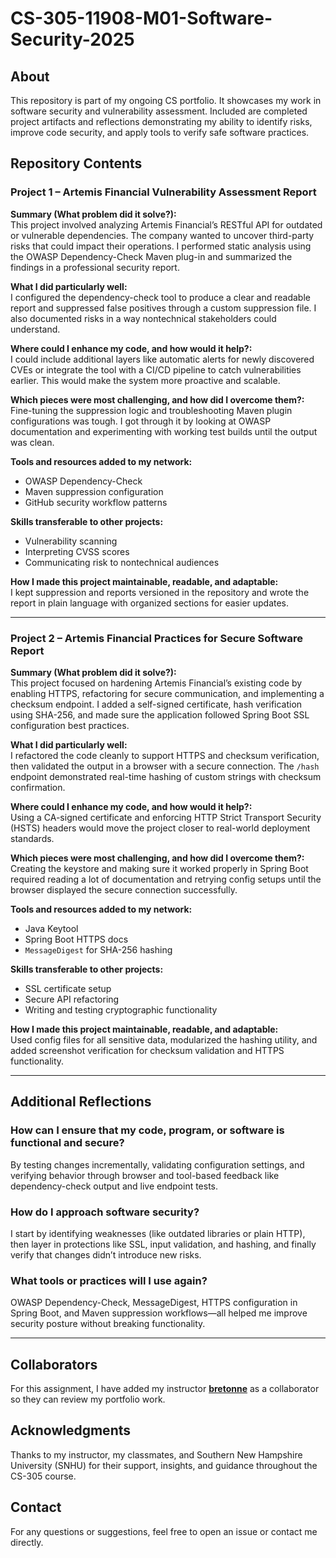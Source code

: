 # CS-305-11908-M01-Software-Security-2025

## About  
This repository is part of my ongoing CS portfolio. It showcases my work in software security and vulnerability assessment. Included are completed project artifacts and reflections demonstrating my ability to identify risks, improve code security, and apply tools to verify safe software practices.

## Repository Contents

### Project 1 – Artemis Financial Vulnerability Assessment Report  
**Summary (What problem did it solve?):**  
This project involved analyzing Artemis Financial’s RESTful API for outdated or vulnerable dependencies. The company wanted to uncover third-party risks that could impact their operations. I performed static analysis using the OWASP Dependency-Check Maven plug-in and summarized the findings in a professional security report.  

**What I did particularly well:**  
I configured the dependency-check tool to produce a clear and readable report and suppressed false positives through a custom suppression file. I also documented risks in a way nontechnical stakeholders could understand.

**Where could I enhance my code, and how would it help?:**  
I could include additional layers like automatic alerts for newly discovered CVEs or integrate the tool with a CI/CD pipeline to catch vulnerabilities earlier. This would make the system more proactive and scalable.

**Which pieces were most challenging, and how did I overcome them?:**  
Fine-tuning the suppression logic and troubleshooting Maven plugin configurations was tough. I got through it by looking at OWASP documentation and experimenting with working test builds until the output was clean.

**Tools and resources added to my network:**  
- OWASP Dependency-Check  
- Maven suppression configuration  
- GitHub security workflow patterns  

**Skills transferable to other projects:**  
- Vulnerability scanning  
- Interpreting CVSS scores  
- Communicating risk to nontechnical audiences  

**How I made this project maintainable, readable, and adaptable:**  
I kept suppression and reports versioned in the repository and wrote the report in plain language with organized sections for easier updates.

---

### Project 2 – Artemis Financial Practices for Secure Software Report  
**Summary (What problem did it solve?):**  
This project focused on hardening Artemis Financial’s existing code by enabling HTTPS, refactoring for secure communication, and implementing a checksum endpoint. I added a self-signed certificate, hash verification using SHA-256, and made sure the application followed Spring Boot SSL configuration best practices.

**What I did particularly well:**  
I refactored the code cleanly to support HTTPS and checksum verification, then validated the output in a browser with a secure connection. The `/hash` endpoint demonstrated real-time hashing of custom strings with checksum confirmation.

**Where could I enhance my code, and how would it help?:**  
Using a CA-signed certificate and enforcing HTTP Strict Transport Security (HSTS) headers would move the project closer to real-world deployment standards.

**Which pieces were most challenging, and how did I overcome them?:**  
Creating the keystore and making sure it worked properly in Spring Boot required reading a lot of documentation and retrying config setups until the browser displayed the secure connection successfully.

**Tools and resources added to my network:**  
- Java Keytool  
- Spring Boot HTTPS docs  
- `MessageDigest` for SHA-256 hashing  

**Skills transferable to other projects:**  
- SSL certificate setup  
- Secure API refactoring  
- Writing and testing cryptographic functionality  

**How I made this project maintainable, readable, and adaptable:**  
Used config files for all sensitive data, modularized the hashing utility, and added screenshot verification for checksum validation and HTTPS functionality.

---

## Additional Reflections  

### How can I ensure that my code, program, or software is functional and secure?  
By testing changes incrementally, validating configuration settings, and verifying behavior through browser and tool-based feedback like dependency-check output and live endpoint tests.

### How do I approach software security?  
I start by identifying weaknesses (like outdated libraries or plain HTTP), then layer in protections like SSL, input validation, and hashing, and finally verify that changes didn’t introduce new risks.

### What tools or practices will I use again?  
OWASP Dependency-Check, MessageDigest, HTTPS configuration in Spring Boot, and Maven suppression workflows—all helped me improve security posture without breaking functionality.

---

## Collaborators  
For this assignment, I have added my instructor [**bretonne**](https://github.com/bretonne) as a collaborator so they can review my portfolio work.

## Acknowledgments  
Thanks to my instructor, my classmates, and Southern New Hampshire University (SNHU) for their support, insights, and guidance throughout the CS-305 course.

## Contact  
For any questions or suggestions, feel free to open an issue or contact me directly.
